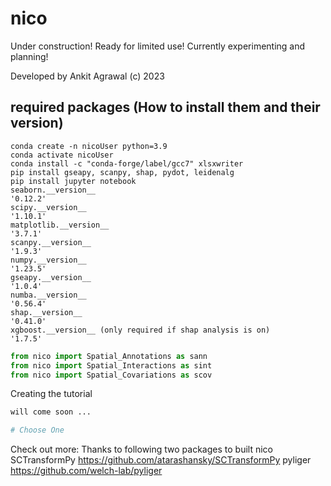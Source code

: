# nico

Under construction! Ready for limited use! Currently experimenting and planning!

Developed by Ankit Agrawal (c) 2023

## required packages (How to install them and their version)

```shell
conda create -n nicoUser python=3.9
conda activate nicoUser
conda install -c "conda-forge/label/gcc7" xlsxwriter
pip install gseapy, scanpy, shap, pydot, leidenalg 
pip install jupyter notebook
seaborn.__version__
'0.12.2'
scipy.__version__
'1.10.1'
matplotlib.__version__
'3.7.1'
scanpy.__version__
'1.9.3'
numpy.__version__
'1.23.5'
gseapy.__version__
'1.0.4'
numba.__version__
'0.56.4'
shap.__version__
'0.41.0'
xgboost.__version__ (only required if shap analysis is on)
'1.7.5'
```

```python
from nico import Spatial_Annotations as sann
from nico import Spatial_Interactions as sint
from nico import Spatial_Covariations as scov
```

Creating the tutorial
```python
will come soon ...

# Choose One

```

Check out more:
Thanks to following two packages to built nico
SCTransformPy
https://github.com/atarashansky/SCTransformPy
pyliger
https://github.com/welch-lab/pyliger
